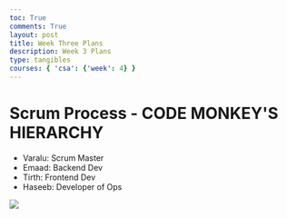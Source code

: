 ```yaml
---
toc: True
comments: True
layout: post
title: Week Three Plans
description: Week 3 Plans
type: tangibles
courses: { 'csa': {'week': 4} }
---
```


# Scrum Process - CODE MONKEY'S HIERARCHY
- Varalu: Scrum Master
- Emaad: Backend Dev
- Tirth: Frontend Dev
- Haseeb: Developer of Ops

<img src="{{site.baseurl}}/images/Scrum-Process.png">
